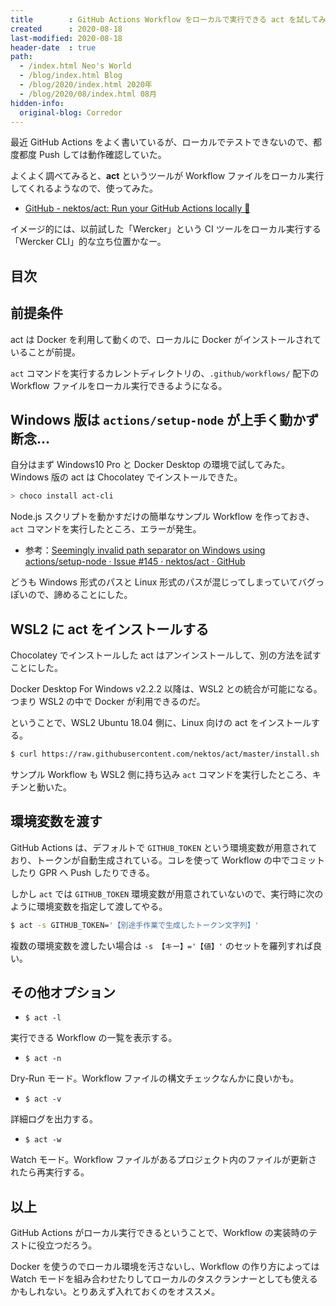 ```yaml
---
title        : GitHub Actions Workflow をローカルで実行できる act を試してみた
created      : 2020-08-18
last-modified: 2020-08-18
header-date  : true
path:
  - /index.html Neo's World
  - /blog/index.html Blog
  - /blog/2020/index.html 2020年
  - /blog/2020/08/index.html 08月
hidden-info:
  original-blog: Corredor
---
```


最近 GitHub Actions をよく書いているが、ローカルでテストできないので、都度都度 Push しては動作確認していた。

よくよく調べてみると、**act** というツールが Workflow ファイルをローカル実行してくれるようなので、使ってみた。

- [GitHub - nektos/act: Run your GitHub Actions locally 🚀](https://github.com/nektos/act)

イメージ的には、以前試した「Wercker」という CI ツールをローカル実行する「Wercker CLI」的な立ち位置かなー。

## 目次

## 前提条件

act は Docker を利用して動くので、ローカルに Docker がインストールされていることが前提。

`act` コマンドを実行するカレントディレクトリの、`.github/workflows/` 配下の Workflow ファイルをローカル実行できるようになる。

## Windows 版は `actions/setup-node` が上手く動かず断念…

自分はまず Windows10 Pro と Docker Desktop の環境で試してみた。Windows 版の act は Chocolatey でインストールできた。

```powershell
> choco install act-cli
```

Node.js スクリプトを動かすだけの簡単なサンプル Workflow を作っておき、`act` コマンドを実行したところ、エラーが発生。

- 参考：[Seemingly invalid path separator on Windows using actions/setup-node · Issue #145 · nektos/act · GitHub](https://github.com/nektos/act/issues/145)

どうも Windows 形式のパスと Linux 形式のパスが混じってしまっていてバグっぽいので、諦めることにした。

## WSL2 に act をインストールする

Chocolatey でインストールした act はアンインストールして、別の方法を試すことにした。

Docker Desktop For Windows v2.2.2 以降は、WSL2 との統合が可能になる。つまり WSL2 の中で Docker が利用できるのだ。

ということで、WSL2 Ubuntu 18.04 側に、Linux 向けの act をインストールする。

```bash
$ curl https://raw.githubusercontent.com/nektos/act/master/install.sh | sudo bash
```

サンプル Workflow も WSL2 側に持ち込み `act` コマンドを実行したところ、キチンと動いた。

## 環境変数を渡す

GitHub Actions は、デフォルトで `GITHUB_TOKEN` という環境変数が用意されており、トークンが自動生成されている。コレを使って Workflow の中でコミットしたり GPR へ Push したりできる。

しかし `act` では `GITHUB_TOKEN` 環境変数が用意されていないので、実行時に次のように環境変数を指定して渡してやる。

```bash
$ act -s GITHUB_TOKEN='【別途手作業で生成したトークン文字列】'
```

複数の環境変数を渡したい場合は `-s 【キー】='【値】'` のセットを羅列すれば良い。

## その他オプション

- `$ act -l`

実行できる Workflow の一覧を表示する。

- `$ act -n`

Dry-Run モード。Workflow ファイルの構文チェックなんかに良いかも。

- `$ act -v`

詳細ログを出力する。

- `$ act -w`

Watch モード。Workflow ファイルがあるプロジェクト内のファイルが更新されたら再実行する。

## 以上

GitHub Actions がローカル実行できるということで、Workflow の実装時のテストに役立つだろう。

Docker を使うのでローカル環境を汚さないし、Workflow の作り方によっては Watch モードを組み合わせたりしてローカルのタスクランナーとしても使えるかもしれない。とりあえず入れておくのをオススメ。
